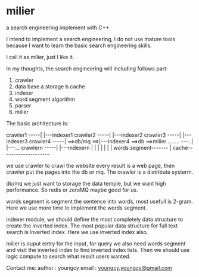 # milier
a search engineering implement with C++

I intend to implement a search engineering, I do not use mature tools because I want to learn the basic
search engineering skills.

I call it as milier, just I like it.

In my thoughts, the search engineering will including follows part:
  1. crawler
  2. data base a.storage b.cache
  3. indexer
  4. word segment algorithm
  5. parser
  6. milier
  
The basic architecture is:


  crawler1  -----|		    |---indexer1
  crawler2  -----|		    |---indexer2
  crawler3  -----|		    |---indexer3
  crawler4  -----|	==>db/mq ==>|---indexer4 ==>db ==>milier
  ........  ---..|		    |---...
  crawlern  -----|		    |---indexern	|
  				    |			|
					|		|
					|		|
  		     words segment-------		|
				cache--------------------
									
we use crawler to crawl the website every result is a web page, then crawler put
the pages into the db or mq. The crawler is a distribute systerm.

db/mq we just want to storage the data temple, but we want high performance. So
redis or zeroMQ maybe good for us.

words segment is segment the sentence into words, most usefull is 2-gram. Here we
use more time to implement the words segment.

indexer module, we should define the most completely data structure to create the
inverted index. The most popular data structure for full text search is inverted index.
Here we use inverted index also.

milier is ouput entry for the input, for query we also need words segment and visit
the inverted index to find inverted index lists. Then we should use logic compute to
search what result users wanted.

Contact me:
	author : youngcy
	email  : youngcy.youngcy@gmail.com
